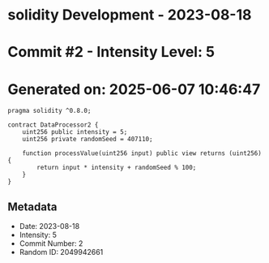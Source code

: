 ﻿# solidity Development - 2023-08-18
# Commit #2 - Intensity Level: 5
# Generated on: 2025-06-07 10:46:47
```solidity
pragma solidity ^0.8.0;

contract DataProcessor2 {
    uint256 public intensity = 5;
    uint256 private randomSeed = 407110;

    function processValue(uint256 input) public view returns (uint256) {
        return input * intensity + randomSeed % 100;
    }
}
```
## Metadata
- Date: 2023-08-18
- Intensity: 5
- Commit Number: 2
- Random ID: 2049942661
